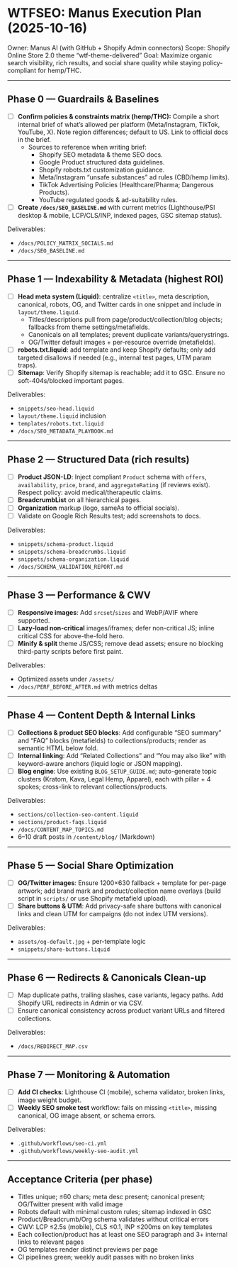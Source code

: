 # WTFSEO: Manus Execution Plan (2025-10-16)

Owner: Manus AI (with GitHub + Shopify Admin connectors)
Scope: Shopify Online Store 2.0 theme “wtf-theme-delivered”
Goal: Maximize organic search visibility, rich results, and social share quality while staying policy-compliant for hemp/THC.

---

## Phase 0 — Guardrails & Baselines

- [ ] **Confirm policies & constraints matrix (hemp/THC):** Compile a short internal brief of what’s allowed per platform (Meta/Instagram, TikTok, YouTube, X). Note region differences; default to US. Link to official docs in the brief.
  - Sources to reference when writing brief:
    - Shopify SEO metadata & theme SEO docs.  
    - Google Product structured data guidelines.  
    - Shopify robots.txt customization guidance.  
    - Meta/Instagram “unsafe substances” ad rules (CBD/hemp limits).  
    - TikTok Advertising Policies (Healthcare/Pharma; Dangerous Products).  
    - YouTube regulated goods & ad-suitability rules.
- [ ] **Create `/docs/SEO_BASELINE.md`** with current metrics (Lighthouse/PSI desktop & mobile, LCP/CLS/INP, indexed pages, GSC sitemap status).

Deliverables:
- `/docs/POLICY_MATRIX_SOCIALS.md`
- `/docs/SEO_BASELINE.md`

---

## Phase 1 — Indexability & Metadata (highest ROI)

- [ ] **Head meta system (Liquid)**: centralize `<title>`, meta description, canonical, robots, OG, and Twitter cards in one snippet and include in `layout/theme.liquid`.
  - Titles/descriptions pull from page/product/collection/blog objects; fallbacks from theme settings/metafields.
  - Canonicals on all templates; prevent duplicate variants/querystrings.
  - OG/Twitter default images + per-resource override (metafields).
- [ ] **robots.txt.liquid**: add template and keep Shopify defaults; only add targeted disallows if needed (e.g., internal test pages, UTM param traps).  
- [ ] **Sitemap**: Verify Shopify sitemap is reachable; add it to GSC. Ensure no soft-404s/blocked important pages.

Deliverables:
- `snippets/seo-head.liquid`
- `layout/theme.liquid` inclusion
- `templates/robots.txt.liquid`
- `/docs/SEO_METADATA_PLAYBOOK.md`

---

## Phase 2 — Structured Data (rich results)

- [ ] **Product JSON-LD**: Inject compliant `Product` schema with `offers`, `availability`, `price`, `brand`, and `aggregateRating` (if reviews exist). Respect policy: avoid medical/therapeutic claims.
- [ ] **BreadcrumbList** on all hierarchical pages.
- [ ] **Organization** markup (logo, sameAs to official socials).
- [ ] Validate on Google Rich Results test; add screenshots to docs.

Deliverables:
- `snippets/schema-product.liquid`
- `snippets/schema-breadcrumbs.liquid`
- `snippets/schema-organization.liquid`
- `/docs/SCHEMA_VALIDATION_REPORT.md`

---

## Phase 3 — Performance & CWV

- [ ] **Responsive images**: Add `srcset`/`sizes` and WebP/AVIF where supported.
- [ ] **Lazy-load non-critical** images/iframes; defer non-critical JS; inline critical CSS for above-the-fold hero.
- [ ] **Minify & split** theme JS/CSS; remove dead assets; ensure no blocking third-party scripts before first paint.

Deliverables:
- Optimized assets under `/assets/`
- `/docs/PERF_BEFORE_AFTER.md` with metrics deltas

---

## Phase 4 — Content Depth & Internal Links

- [ ] **Collections & product SEO blocks**: Add configurable “SEO summary” and “FAQ” blocks (metafields) to collections/products; render as semantic HTML below fold.
- [ ] **Internal linking**: Add “Related Collections” and “You may also like” with keyword-aware anchors (liquid logic or JSON mapping).
- [ ] **Blog engine**: Use existing `BLOG_SETUP_GUIDE.md`; auto-generate topic clusters (Kratom, Kava, Legal Hemp, Apparel), each with pillar + 4 spokes; cross-link to relevant collections/products.

Deliverables:
- `sections/collection-seo-content.liquid`
- `sections/product-faqs.liquid`
- `/docs/CONTENT_MAP_TOPICS.md`
- 6–10 draft posts in `/content/blog/` (Markdown)

---

## Phase 5 — Social Share Optimization

- [ ] **OG/Twitter images**: Ensure 1200×630 fallback + template for per-page artwork; add brand mark and product/collection name overlays (build script in `scripts/` or use Shopify metafield upload).
- [ ] **Share buttons & UTM**: Add privacy-safe share buttons with canonical links and clean UTM for campaigns (do not index UTM versions).

Deliverables:
- `assets/og-default.jpg` + per-template logic
- `snippets/share-buttons.liquid`

---

## Phase 6 — Redirects & Canonicals Clean-up

- [ ] Map duplicate paths, trailing slashes, case variants, legacy paths. Add Shopify URL redirects in Admin or via CSV.
- [ ] Ensure canonical consistency across product variant URLs and filtered collections.

Deliverables:
- `/docs/REDIRECT_MAP.csv`

---

## Phase 7 — Monitoring & Automation

- [ ] **Add CI checks**: Lighthouse CI (mobile), schema validator, broken links, image weight budget.
- [ ] **Weekly SEO smoke test** workflow: fails on missing `<title>`, missing canonical, OG image absent, or schema errors.

Deliverables:
- `.github/workflows/seo-ci.yml`
- `.github/workflows/weekly-seo-audit.yml`

---

## Acceptance Criteria (per phase)

- Titles unique; ≤60 chars; meta desc present; canonical present; OG/Twitter present with valid image
- Robots default with minimal custom rules; sitemap indexed in GSC
- Product/Breadcrumb/Org schema validates without critical errors
- CWV: LCP ≤2.5s (mobile), CLS ≤0.1, INP ≤200ms on key templates
- Each collection/product has at least one SEO paragraph and 3+ internal links to relevant pages
- OG templates render distinct previews per page
- CI pipelines green; weekly audit passes with no broken links

